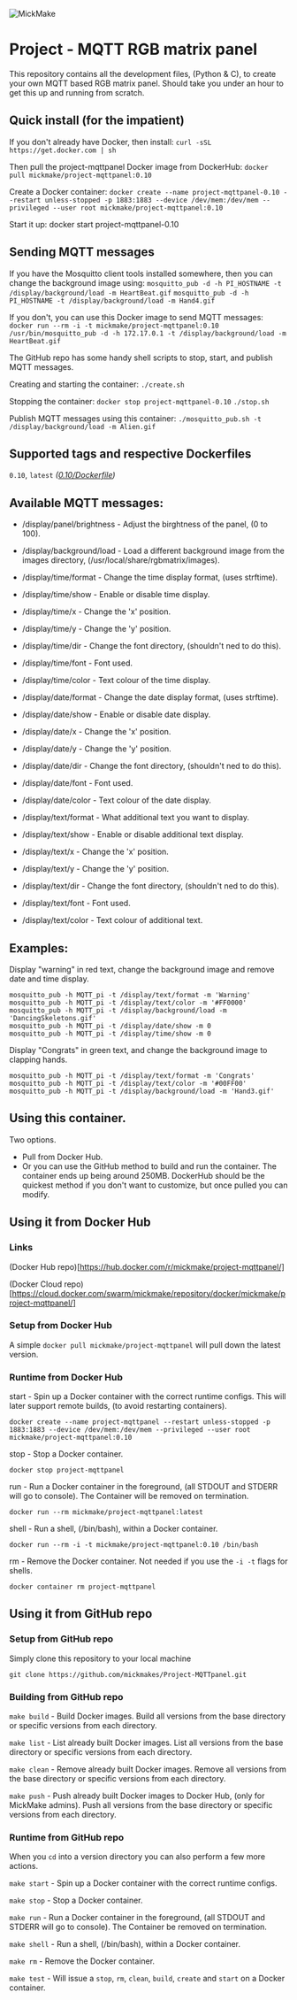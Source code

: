 
![MickMake](https://www.mickmake.com/banner.png)


# Project - MQTT RGB matrix panel
This repository contains all the development files, (Python & C), to create your own MQTT based RGB matrix panel. Should take you under an hour to get this up and running from scratch.


## Quick install (for the impatient)
If you don't already have Docker, then install:
`curl -sSL https://get.docker.com | sh`

Then pull the project-mqttpanel Docker image from DockerHub:
`docker pull mickmake/project-mqttpanel:0.10`

Create a Docker container:
`docker create --name project-mqttpanel-0.10 --restart unless-stopped -p 1883:1883 --device /dev/mem:/dev/mem --privileged --user root mickmake/project-mqttpanel:0.10`

Start it up:
docker start project-mqttpanel-0.10

## Sending MQTT messages
If you have the Mosquitto client tools installed somewhere, then you can change the background image using:
`mosquitto_pub -d -h PI_HOSTNAME -t /display/background/load -m HeartBeat.gif`
`mosquitto_pub -d -h PI_HOSTNAME -t /display/background/load -m Hand4.gif`

If you don't, you can use this Docker image to send MQTT messages:
`docker run --rm -i -t mickmake/project-mqttpanel:0.10 /usr/bin/mosquitto_pub -d -h 172.17.0.1 -t /display/background/load -m HeartBeat.gif`

The GitHub repo has some handy shell scripts to stop, start, and publish MQTT messages.

Creating and starting the container:
`./create.sh`

Stopping the container:
`docker stop project-mqttpanel-0.10`
`./stop.sh`

Publish MQTT messages using this container:
`./mosquitto_pub.sh -t /display/background/load -m Alien.gif`


## Supported tags and respective Dockerfiles

`0.10`, `latest` _([0.10/Dockerfile](https://github.com/MickMakes/Project-MQTTpanel/blob/master/Dockerfile))_ 


## Available MQTT messages:
* /display/panel/brightness - Adjust the birghtness of the panel, (0 to 100).
* /display/background/load - Load a different background image from the images directory, (/usr/local/share/rgbmatrix/images).

* /display/time/format - Change the time display format, (uses strftime).
* /display/time/show - Enable or disable time display.
* /display/time/x - Change the 'x' position.
* /display/time/y - Change the 'y' position.
* /display/time/dir - Change the font directory, (shouldn't ned to do this).
* /display/time/font - Font used.
* /display/time/color - Text colour of the time display.

* /display/date/format - Change the date display format, (uses strftime).
* /display/date/show - Enable or disable date display.
* /display/date/x - Change the 'x' position.
* /display/date/y - Change the 'y' position.
* /display/date/dir - Change the font directory, (shouldn't ned to do this).
* /display/date/font - Font used.
* /display/date/color - Text colour of the date display.

* /display/text/format - What additional text you want to display.
* /display/text/show - Enable or disable additional text display.
* /display/text/x - Change the 'x' position.
* /display/text/y - Change the 'y' position.
* /display/text/dir - Change the font directory, (shouldn't ned to do this).
* /display/text/font - Font used.
* /display/text/color - Text colour of additional text.

## Examples:
Display "warning" in red text, change the background image and remove date and time display.
```
mosquitto_pub -h MQTT_pi -t /display/text/format -m 'Warning'
mosquitto_pub -h MQTT_pi -t /display/text/color -m '#FF0000'
mosquitto_pub -h MQTT_pi -t /display/background/load -m 'DancingSkeletons.gif'
mosquitto_pub -h MQTT_pi -t /display/date/show -m 0
mosquitto_pub -h MQTT_pi -t /display/time/show -m 0
```

Display "Congrats" in green text, and change the background image to clapping hands.
```
mosquitto_pub -h MQTT_pi -t /display/text/format -m 'Congrats'
mosquitto_pub -h MQTT_pi -t /display/text/color -m '#00FF00'
mosquitto_pub -h MQTT_pi -t /display/background/load -m 'Hand3.gif'
```


## Using this container.
Two options.
* Pull from Docker Hub.
* Or you can use the GitHub method to build and run the container.
The container ends up being around 250MB. DockerHub should be the quickest method if you don't want to customize, but once pulled you can modify.


## Using it from Docker Hub

### Links
(Docker Hub repo)[https://hub.docker.com/r/mickmake/project-mqttpanel/]

(Docker Cloud repo)[https://cloud.docker.com/swarm/mickmake/repository/docker/mickmake/project-mqttpanel/]


### Setup from Docker Hub
A simple `docker pull mickmake/project-mqttpanel` will pull down the latest version.


### Runtime from Docker Hub
start - Spin up a Docker container with the correct runtime configs. This will later support remote builds, (to avoid restarting containers).

`docker create --name project-mqttpanel --restart unless-stopped -p 1883:1883 --device /dev/mem:/dev/mem --privileged --user root mickmake/project-mqttpanel:0.10`

stop - Stop a Docker container.

`docker stop project-mqttpanel`

run - Run a Docker container in the foreground, (all STDOUT and STDERR will go to console). The Container will be removed on termination.

`docker run --rm mickmake/project-mqttpanel:latest`

shell - Run a shell, (/bin/bash), within a Docker container.

`docker run --rm -i -t mickmake/project-mqttpanel:0.10 /bin/bash`

rm - Remove the Docker container. Not needed if you use the `-i -t` flags for shells.

`docker container rm project-mqttpanel`


## Using it from GitHub repo

### Setup from GitHub repo
Simply clone this repository to your local machine

`git clone https://github.com/mickmakes/Project-MQTTpanel.git`


### Building from GitHub repo

`make build` - Build Docker images. Build all versions from the base directory or specific versions from each directory.


`make list` - List already built Docker images. List all versions from the base directory or specific versions from each directory.


`make clean` - Remove already built Docker images. Remove all versions from the base directory or specific versions from each directory.


`make push` - Push already built Docker images to Docker Hub, (only for MickMake admins). Push all versions from the base directory or specific versions from each directory.


### Runtime from GitHub repo
When you `cd` into a version directory you can also perform a few more actions.

`make start` - Spin up a Docker container with the correct runtime configs.


`make stop` - Stop a Docker container.


`make run` - Run a Docker container in the foreground, (all STDOUT and STDERR will go to console). The Container be removed on termination.


`make shell` - Run a shell, (/bin/bash), within a Docker container.


`make rm` - Remove the Docker container.


`make test` - Will issue a `stop`, `rm`, `clean`, `build`, `create` and `start` on a Docker container.



